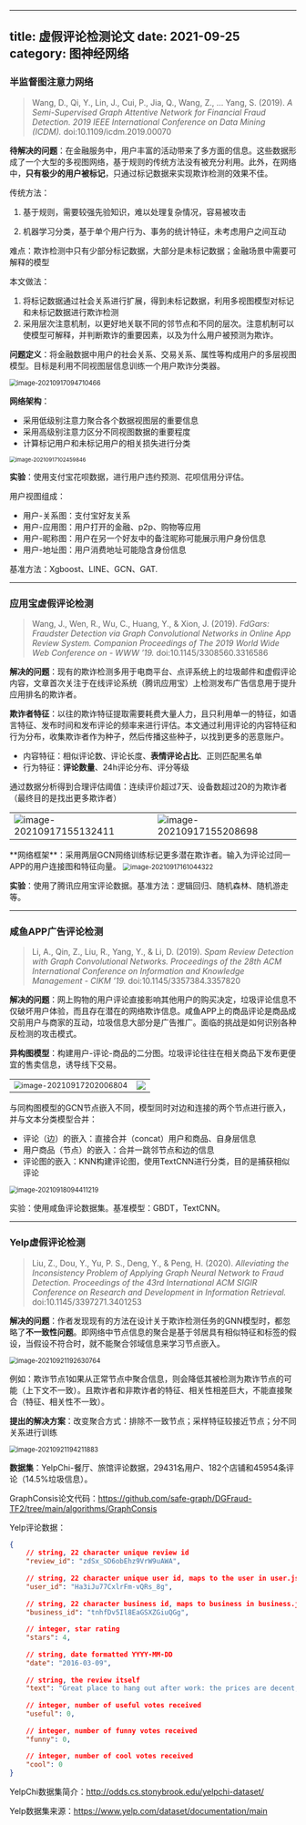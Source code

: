 
---
title: 虚假评论检测论文
date: 2021-09-25
category: 图神经网络
---

### 半监督图注意力网络

> Wang, D., Qi, Y., Lin, J., Cui, P., Jia, Q., Wang, Z., … Yang, S. (2019). *A Semi-Supervised Graph Attentive Network for Financial Fraud Detection. 2019 IEEE International Conference on Data Mining (ICDM).* doi:10.1109/icdm.2019.00070

<!-- more -->

**待解决的问题**：在金融服务中，用户丰富的活动带来了多方面的信息。这些数据形成了一个大型的多视图网络，基于规则的传统方法没有被充分利用。此外，在网络中，**只有极少的用户被标记**，只通过标记数据来实现欺诈检测的效果不佳。

传统方法：

1. 基于规则，需要较强先验知识，难以处理复杂情况，容易被攻击

2. 机器学习分类，基于单个用户行为、事务的统计特征，未考虑用户之间互动

难点：欺诈检测中只有少部分标记数据，大部分是未标记数据；金融场景中需要可解释的模型

本文做法：

1. 将标记数据通过社会关系进行扩展，得到未标记数据，利用多视图模型对标记和未标记数据进行欺诈检测
2. 采用层次注意机制，以更好地关联不同的邻节点和不同的层次。注意机制可以使模型可解释，并判断欺诈的重要因素，以及为什么用户被预测为欺诈。

**问题定义**：将金融数据中用户的社会关系、交易关系、属性等构成用户的多层视图模型。目标是利用不同视图层信息训练一个用户欺诈分类器。

<img src="https://cdn.jsdelivr.net/gh/juaran/juaran.github.io@image/typora/image-20210917094710466.png" alt="image-20210917094710466" style="zoom: 80%;" />

**网络架构**：

* 采用低级别注意力聚合各个数据视图层的重要信息
* 采用高级别注意力区分不同视图数据的重要程度
* 计算标记用户和未标记用户的相关损失进行分类

<img src="https://cdn.jsdelivr.net/gh/juaran/juaran.github.io@image/typora/image-20210917102459846.png" alt="image-20210917102459846" style="zoom: 67%;" />

**实验**：使用支付宝花呗数据，进行用户违约预测、花呗信用分评估。

用户视图组成：

* 用户-关系图：支付宝好友关系
* 用户-应用图：用户打开的金融、p2p、购物等应用
* 用户-昵称图：用户在另一个好友中的备注昵称可能展示用户身份信息
* 用户-地址图：用户消费地址可能隐含身份信息

基准方法：Xgboost、LINE、GCN、GAT.

------

###  应用宝虚假评论检测

> Wang, J., Wen, R., Wu, C., Huang, Y., & Xion, J. (2019). *FdGars: Fraudster Detection via Graph Convolutional Networks in Online App Review System. Companion Proceedings of The 2019 World Wide Web Conference on - WWW ’19.* doi:10.1145/3308560.3316586

**解决的问题**：现有的欺诈检测多用于电商平台、点评系统上的垃圾邮件和虚假评论内容，文章首次关注于在线评论系统（腾讯应用宝）上检测发布广告信息用于提升应用排名的欺诈者。

**欺诈者特征**：以往的欺诈特征提取需要耗费大量人力，且只利用单一的特征，如语言特征、发布时间和发布评论的频率来进行评估。本文通过利用评论的内容特征和行为分布，收集欺诈者作为种子，然后传播这些种子，以找到更多的恶意账户。

* 内容特征：相似评论数、评论长度、**表情评论占比**、正则匹配黑名单
* 行为特征：**评论数量**、24h评论分布、评分等级

通过数据分析得到合理评估阈值：连续评价超过7天、设备数超过20的为欺诈者（最终目的是找出更多欺诈者）

<table frame=void>
  <tr>
      <td>
      <img src="https://cdn.jsdelivr.net/gh/juaran/juaran.github.io@image/typora/image-20210917155132411.png" alt="image-20210917155132411"  />
      </td>
    <td><img src="https://cdn.jsdelivr.net/gh/juaran/juaran.github.io@image/typora/image-20210917155208698.png" alt="image-20210917155208698"  />
    </td>
    </tr>
</table>
**网络框架**：采用两层GCN网络训练标记更多潜在欺诈者。输入为评论过同一APP的用户连接图和特征向量。

<img src="https://cdn.jsdelivr.net/gh/juaran/juaran.github.io@image/typora/image-20210917161044322.png" alt="image-20210917161044322" style="zoom: 80%;" />

**实验**：使用了腾讯应用宝评论数据。基准方法：逻辑回归、随机森林、随机游走等。

------

### 咸鱼APP广告评论检测

> Li, A., Qin, Z., Liu, R., Yang, Y., & Li, D. (2019). *Spam Review Detection with Graph Convolutional Networks. Proceedings of the 28th ACM International Conference on Information and Knowledge Management - CIKM ’19.* doi:10.1145/3357384.3357820

**解决的问题**：网上购物的用户评论直接影响其他用户的购买决定，垃圾评论信息不仅破坏用户体验，而且存在潜在的网络欺诈信息。咸鱼APP上的商品评论是商品成交前用户与商家的互动，垃圾信息大部分是广告推广。面临的挑战是如何识别各种反检测的攻击模式。

**异构图模型**：构建用户-评论-商品的二分图。垃圾评论往往在相关商品下发布更便宜的售卖信息，诱导线下交易。

<table>
<tr>
<td><img src="https://cdn.jsdelivr.net/gh/juaran/juaran.github.io@image/typora/image-20210917202006804.png" alt="image-20210917202006804" style="zoom: 80%;" /></td>
<td>
<img src="https://cdn.jsdelivr.net/gh/juaran/juaran.github.io@image/typora/image-20210917202239401.png" /></td>
</tr>
</table>
与同构图模型的GCN节点嵌入不同，模型同时对边和连接的两个节点进行嵌入，并与文本分类模型合并：

* 评论（边）的嵌入：直接合并（concat）用户和商品、自身层信息
* 用户商品（节点）的嵌入：合并一跳邻节点和边的信息
* 评论图的嵌入：KNN构建评论图，使用TextCNN进行分类，目的是捕获相似评论

<img src="https://cdn.jsdelivr.net/gh/juaran/juaran.github.io@image/typora/image-20210918094411219.png" alt="image-20210918094411219" style="zoom:80%;" />

实验：使用咸鱼评论数据集。基准模型：GBDT，TextCNN。

------

### Yelp虚假评论检测

> Liu, Z., Dou, Y., Yu, P. S., Deng, Y., & Peng, H. (2020). *Alleviating the Inconsistency Problem of Applying Graph Neural Network to Fraud Detection. Proceedings of the 43rd International ACM SIGIR Conference on Research and Development in Information Retrieval.* doi:10.1145/3397271.3401253

**解决的问题**：作者发现现有的方法在设计关于欺诈检测任务的GNN模型时，都忽略了**不一致性问题**。即网络中节点信息的聚合是基于邻居具有相似特征和标签的假设，当假设不符合时，就不能聚合邻域信息来学习节点嵌入。

<img src="https://cdn.jsdelivr.net/gh/juaran/juaran.github.io@image/typora/image-20210921192630764.png" alt="image-20210921192630764" style="zoom: 80%;" />

例如：欺诈节点1如果从正常节点中聚合信息，则会降低其被检测为欺诈节点的可能（上下文不一致）。且欺诈者和非欺诈者的特征、相关性相差巨大，不能直接聚合（特征、相关性不一致）。

**提出的解决方案**：改变聚合方式：排除不一致节点；采样特征较接近节点；分不同关系进行训练

<img src="https://cdn.jsdelivr.net/gh/juaran/juaran.github.io@image/typora/image-20210921194211883.png" alt="image-20210921194211883" style="zoom: 80%;" />

**数据集**：YelpChi-餐厅、旅馆评论数据，29431名用户、182个店铺和45954条评论（14.5%垃圾信息）。

GraphConsis论文代码：https://github.com/safe-graph/DGFraud-TF2/tree/main/algorithms/GraphConsis

Yelp评论数据：

``` json
{
    // string, 22 character unique review id
    "review_id": "zdSx_SD6obEhz9VrW9uAWA",
 
    // string, 22 character unique user id, maps to the user in user.json
    "user_id": "Ha3iJu77CxlrFm-vQRs_8g",
 
    // string, 22 character business id, maps to business in business.json
    "business_id": "tnhfDv5Il8EaGSXZGiuQGg",
 
    // integer, star rating
    "stars": 4,
 
    // string, date formatted YYYY-MM-DD
    "date": "2016-03-09",
 
    // string, the review itself
    "text": "Great place to hang out after work: the prices are decent, and the ambience is fun. It's a bit loud, but very lively. The staff is friendly, and the food is good. They have a good selection of drinks.",
 
    // integer, number of useful votes received
    "useful": 0,
 
    // integer, number of funny votes received
    "funny": 0,
 
    // integer, number of cool votes received
    "cool": 0
}
```

YelpChi数据集简介：http://odds.cs.stonybrook.edu/yelpchi-dataset/

Yelp数据集来源：https://www.yelp.com/dataset/documentation/main